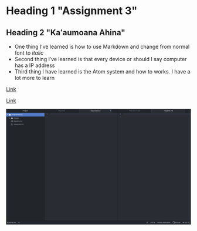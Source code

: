 # Heading 1 "Assignment 3"
## Heading 2 "Kaʻaumoana Ahina"

* One thing Iʻve learned is how to use Markdown and change from normal font to *italic*
* Second thing Iʻve learned is that every device or should I say computer has a IP address
* Third thing I have learned is the Atom system and how to works. I have a lot more to learn

[Link](http://www.mele.com)

[Link](https://github.com/malama808/MART341-WebDesign/blob/main/assignment-03/responses.txt)

![Image](https://github.com/malama808/MART341-WebDesign/blob/main/assignment-03/images/MART341_assignment_screenshot4.png)

